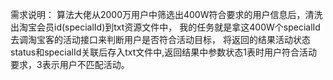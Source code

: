 需求说明：
算法大佬从2000万用户中筛选出400W符合要求的用户信息后，清洗出淘宝会员id(specialId)到txt资源文件中，
我的任务就是拿这400W个specialId去调淘宝客的活动接口来判断用户是否符合活动目标，
将返回的结果活动状态status和specialId关联后存入txt文件中,返回结果中参数状态1表时用户符合活动要求，3表示用户不匹配活动。
